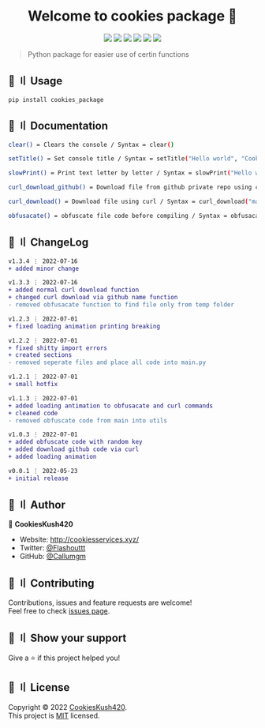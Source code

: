 <h1 align="center">Welcome to cookies package 👋</h1>

<p align="center">
  <img src="https://sonarcloud.io/api/project_badges/measure?project=Callumgm_Cookies_Package&metric=ncloc">
  <img src="https://img.shields.io/badge/version-1.3.4-blue.svg?cacheSeconds=2592000" >
  <img src="https://img.shields.io/badge/Maintained%3F-yes-green.svg" >
  <img src="https://img.shields.io/badge/license-MIT-yellow.svg" >
  <img src="https://img.shields.io/github/last-commit/Callumgm/Cookies_Package">
  <a href="https://twitter.com/Flashouttt" target="_blank">
    <img src="https://img.shields.io/twitter/follow/Flashouttt.svg?style=social">
  </a>
</p>

> Python package for easier use of certin functions

## 🚀 〢 Usage

```sh-session
pip install cookies_package
```

## 📃 〢 Documentation
```sh
clear() = Clears the console / Syntax = clear()

setTitle() = Set console title / Syntax = setTitle("Hello world", "CookiesKush420")

slowPrint() = Print text letter by letter / Syntax = slowPrint("Hello world", 0.04)

curl_download_github() = Download file from github private repo using curl / Syntax = curl_download_github("main.py", privateToken, "raw.githubusercontent.com/Callumgm/test/master/main.py")

curl_download() = Download file using curl / Syntax = curl_download("main.py", "URL_HERE")

obfusacate() = obfuscate file code before compiling / Syntax = obfusacate("C:\Users\Callum\Desktop\My_Github_Shit\Cookies_Package", "main")
```

## 💭 〢 ChangeLog
```diff
v1.3.4 ⋮ 2022-07-16
+ added minor change

v1.3.3 ⋮ 2022-07-16
+ added normal curl download function
+ changed curl download via github name function
- removed obfusacate function to find file only from temp folder

v1.2.3 ⋮ 2022-07-01
+ fixed loading animation printing breaking

v1.2.2 ⋮ 2022-07-01
+ fixed shitty import errors
+ created sections
- removed seperate files and place all code into main.py

v1.2.1 ⋮ 2022-07-01
+ small hotfix

v1.1.3 ⋮ 2022-07-01
+ added loading antimation to obfusacate and curl commands
+ cleaned code
- removed obfuscate code from main into utils

v1.0.3 ⋮ 2022-07-01
+ added obfuscate code with random key
+ added download github code via curl
+ added loading animation

v0.0.1 ⋮ 2022-05-23
+ initial release
```

## 👤 〢 Author

 👤 **CookiesKush420**  
- Website: http://cookiesservices.xyz/  
- Twitter: [@Flashouttt](https://twitter.com/Flashouttt)  
- GitHub: [@Callumgm](https://github.com/Callumgm)    


## 🤝 〢 Contributing
Contributions, issues and feature requests are welcome!<br />Feel free to check
[issues page](https://github.com/Callumgm/Cookies_Package/issues).  


## 🌟 〢 Show your support
Give a ⭐️ if this project helped you! 


## 📝 〢 License
 Copyright © 2022
[CookiesKush420](https://github.com/Callumgm).<br />  This project is [MIT](https://github.com/Callumgm/Cookies_Package/blob/master/LICENCE) licensed. 
